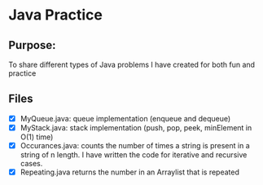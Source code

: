 # Java Practice

## Purpose:
To share different types of Java problems I have created for both fun and practice

## Files
- [x] MyQueue.java: queue implementation (enqueue and dequeue)
- [x] MyStack.java: stack implementation (push, pop, peek, minElement in O(1) time)
- [x] Occurances.java: counts the number of times a string is present in a string of n length. I have written the code for iterative and recursive cases.
- [x] Repeating.java returns the number in an Arraylist that is repeated
